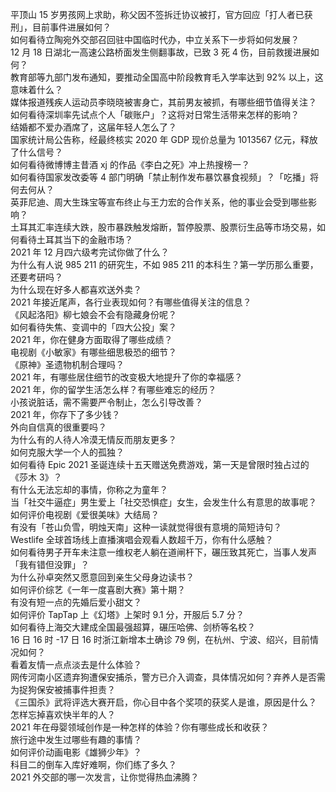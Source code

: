 平顶山 15 岁男孩网上求助，称父因不签拆迁协议被打，官方回应「打人者已获刑」，目前事件进展如何？  
如何看待立陶宛外交部召回驻中国临时代办，中立关系下一步将如何发展？  
12 月 18 日湖北一高速公路桥面发生侧翻事故，已致 3 死 4 伤，目前救援进展如何？  
教育部等九部门发布通知，要推动全国高中阶段教育毛入学率达到 92% 以上，这意味着什么？  
媒体报道残疾人运动员李晓晓被害身亡，其前男友被抓，有哪些细节值得关注？  
如何看待深圳率先试点个人「碳账户」？这将对日常生活带来怎样的影响？  
结婚都不爱办酒席了，这届年轻人怎么了？  
国家统计局公告称，经最终核实 2020 年 GDP 现价总量为 1013567 亿元，释放了什么信号？  
如何看待微博博主昔酒 xj 的作品《李白之死》冲上热搜榜一？  
如何看待国家发改委等 4 部门明确「禁止制作发布暴饮暴食视频」？「吃播」将何去何从？  
英菲尼迪、周大生珠宝等宣布终止与王力宏的合作关系，他的事业会受到哪些影响？  
土耳其汇率连续大跌，股市暴跌触发熔断，暂停股票、股票衍生品等市场交易，如何看待土耳其当下的金融市场？  
2021 年 12 月四六级考完试你做了什么？  
为什么有人说 985 211 的研究生，不如 985 211 的本科生？第一学历那么重要，还要考研吗？  
为什么现在好多人都喜欢送外卖？  
2021 年接近尾声，各行业表现如何？有哪些值得关注的信息？  
《风起洛阳》柳七娘会不会有隐藏身份呢？  
如何看待失焦、变调中的「四大公投」案？  
2021 年，你在健身方面取得了哪些成绩？  
电视剧《小敏家》有哪些细思极恐的细节？  
《原神》圣遗物机制合理吗？  
2021 年，有哪些居住细节的改变极大地提升了你的幸福感？  
2021 年，你的留学生活怎么样？有哪些难忘的经历？  
小孩说脏话，需不需要严令制止，怎么引导改善？  
2021 年，你存下了多少钱？  
外向自信真的很重要吗？  
为什么有的人待人冷漠无情反而朋友更多？  
如何克服大学一个人的孤独？  
如何看待 Epic 2021 圣诞连续十五天赠送免费游戏，第一天是曾限时独占过的《莎木 3》？  
有什么无法忘却的事情，你称之为童年？  
当「社交牛逼症」男生爱上「社交恐惧症」女生，会发生什么有意思的故事呢？  
如何评价电视剧《爱很美味》大结局？  
有没有「苍山负雪，明烛天南」这种一读就觉得很有意境的简短诗句？  
Westlife 全球首场线上直播演唱会观看人数超千万，你有什么感触？  
如何看待男子开车未注意一维权老人躺在道闸杆下，碾压致其死亡，当事人发声「我有错但没罪」？  
为什么孙卓突然又愿意回到亲生父母身边读书？  
如何评价综艺《一年一度喜剧大赛》第十期？  
有没有短一点的先婚后爱小甜文？  
如何评价 TapTap 上《幻塔》上架时 9.1 分，开服后 5.7 分？  
如何看待上海交大建成全国最强超算，碾压哈佛、剑桥等名校？  
16 日 16 时 -17 日 16 时浙江新增本土确诊 79 例，在杭州、宁波、绍兴，目前情况如何？  
看着友情一点点淡去是什么体验？  
网传河南小区遗弃狗遭保安捕杀，警方已介入调查，具体情况如何？弃养人是否需为捉狗保安被捕事件担责？  
《三国杀》武将评选大赛开启，你心目中各个奖项的获奖人是谁，原因是什么？  
怎样忘掉喜欢快半年的人？  
2021 年在母婴领域创作是一种怎样的体验？你有哪些成长和收获？  
旅行途中发生过哪些有趣的事情？  
如何评价动画电影《雄狮少年》？  
科目二的倒车入库好难啊，你们练了多久？  
2021 外交部的哪一次发言，让你觉得热血沸腾？  
